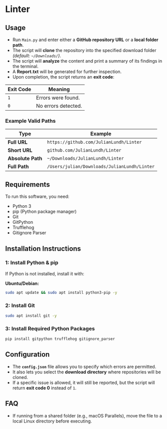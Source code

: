 # Linter

## Usage

- Run `Main.py` and enter either a **GitHub repository URL** or a **local folder path**.
- The script will **clone** the repository into the specified download folder *(default: `~/Downloads/`)*.
- The script will **analyze** the content and print a summary of its findings in the terminal.
- A **Report.txt** will be generated for further inspection.
- Upon completion, the script returns an **exit code**:

| Exit Code | Meaning |
|-----------|----------------|
| `1` | Errors were found. |
| `0` | No errors detected. |

### Example Valid Paths
| Type               | Example |
|------------------|--------------------------------|
| **Full URL** | `https://github.com/JulianLundh/Linter` |
| **Short URL** | `github.com/JulianLundh/Linter` |
| **Absolute Path** | `~/Downloads/JulianLundh/Linter` |
| **Full Path** | `/Users/julian/Downloads/JulianLundh/Linter` |

## Requirements
To run this software, you need:

- Python 3
- pip (Python package manager)
- Git
- GitPython
- Trufflehog
- Gitignore Parser

## Installation Instructions

### 1: Install Python & pip
If Python is not installed, install it with:

**Ubuntu/Debian:**
```sh
sudo apt update && sudo apt install python3-pip -y
```

### 2: Install Git
```sh
sudo apt install git -y
```

### 3: Install Required Python Packages
```sh
pip install gitpython trufflehog gitignore_parser
```

## Configuration

- The **`config.json`** file allows you to specify which errors are permitted.
- It also lets you select the **download directory** where repositories will be cloned.
- If a specific issue is allowed, it will still be reported, but the script will return **exit code 0** instead of `1`.

## FAQ
- If running from a shared folder (e.g., macOS Parallels), move the file to a local Linux directory before executing.
